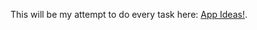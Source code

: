 This will be my attempt to do every task here: [App Ideas!](https://github.com/florinpop17/app-ideas#tier-1-beginner-projects).


